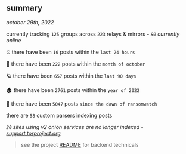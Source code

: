 
## summary
_october 29th, 2022_

currently tracking `125` groups across `223` relays & mirrors - _`80` currently online_

⏲ there have been `10` posts within the `last 24 hours`

🦈 there have been `222` posts within the `month of october`

🪐 there have been `657` posts within the `last 90 days`

🏚 there have been `2761` posts within the `year of 2022`

🦕 there have been `5047` posts `since the dawn of ransomwatch`

there are `58` custom parsers indexing posts

_`20` sites using v2 onion services are no longer indexed - [support.torproject.org](https://support.torproject.org/onionservices/v2-deprecation/)_

> see the project [README](https://github.com/joshhighet/ransomwatch#ransomwatch--) for backend technicals
